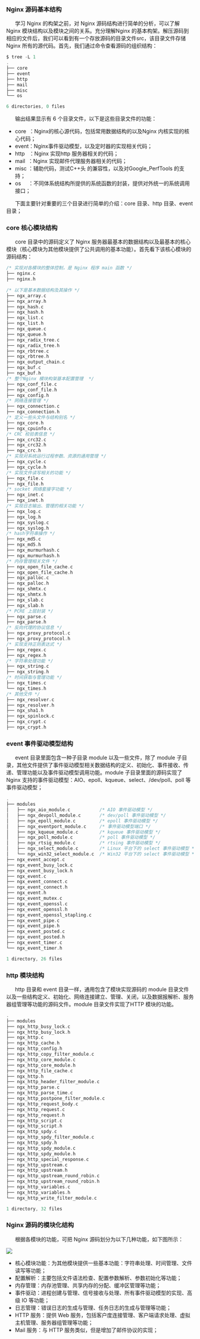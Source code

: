 ### Nginx 源码基本结构

       学习 Nginx 的构架之前，对 Nginx 源码结构进行简单的分析，可以了解 Nginx 模块结构以及模块之间的关系。充分理解Nginx 的基本构架。解压源码到相应的文件后，我们可以看到有一个存放源码的目录文件src，该目录文件存储Nginx 所有的源代码。首先，我们通过命令查看源码的组织结构：

```c
$ tree -L 1
.
├── core
├── event
├── http
├── mail
├── misc
└── os

6 directories, 0 files

```
  
       输出结果显示有 6 个目录文件，以下是这些目录文件的功能：

- core  ：Nginx的核心源代码，包括常用数据结构的以及Nginx 内核实现的核心代码；
- event：Nginx事件驱动模型，以及定时器的实现相关代码；
- http   ：Nginx 实现http 服务器相关的代码；
- mail  ：Nginx 实现邮件代理服务器相关的代码；
- misc ：辅助代码，测试C++头 的兼容性，以及对Google_PerfTools 的支持；
- os     ：不同体系统结构所提供的系统函数的封装，提供对外统一的系统调用接口；

       下面主要针对重要的三个目录进行简单的介绍：core 目录、http 目录、event 目录；

### core 核心模块结构

       core 目录中的源码定义了 Nginx 服务器最基本的数据结构以及最基本的核心模块（核心模块为其他模块提供了公共调用的基本功能）。首先看下该核心模块的源码结构：

```c
/* 实现对各模块的整体控制，是 Nginx 程序 main 函数 */
├── nginx.c
├── nginx.h
	
/* 以下是基本数据结构及其操作 */
├── ngx_array.c
├── ngx_array.h
├── ngx_hash.c
├── ngx_hash.h
├── ngx_list.c
├── ngx_list.h
├── ngx_queue.c
├── ngx_queue.h
├── ngx_radix_tree.c
├── ngx_radix_tree.h
├── ngx_rbtree.c
├── ngx_rbtree.h
├── ngx_output_chain.c
├── ngx_buf.c
├── ngx_buf.h
/* 整个Nginx 模块构架基本配置管理  */
├── ngx_conf_file.c
├── ngx_conf_file.h
├── ngx_config.h
/* 网络连接管理 */
├── ngx_connection.c
├── ngx_connection.h
/* 定义一些头文件与结构别名 */
├── ngx_core.h
├── ngx_cpuinfo.c
/* CRC 校验表信息 */
├── ngx_crc32.c
├── ngx_crc32.h
├── ngx_crc.h
/* 实现对系统运行过程参数、资源的通用管理 */
├── ngx_cycle.c
├── ngx_cycle.h
/* 实现文件读写相关的功能 */
├── ngx_file.c
├── ngx_file.h
/* socket 网络套接字功能 */
├── ngx_inet.c
├── ngx_inet.h
/* 实现日志输出、管理的相关功能 */
├── ngx_log.c
├── ngx_log.h
├── ngx_syslog.c
├── ngx_syslog.h
/* hash字符串操作 */
├── ngx_md5.c
├── ngx_md5.h
├── ngx_murmurhash.c
├── ngx_murmurhash.h
/* 内存管理相关文件 */
├── ngx_open_file_cache.c
├── ngx_open_file_cache.h
├── ngx_palloc.c
├── ngx_palloc.h
├── ngx_shmtx.c
├── ngx_shmtx.h
├── ngx_slab.c
├── ngx_slab.h
/* PCRE 上层封装 */
├── ngx_parse.c
├── ngx_parse.h
/* 反向代理的协议信息 */
├── ngx_proxy_protocol.c
├── ngx_proxy_protocol.h
/* 实现支持正则表达式 */
├── ngx_regex.c
├── ngx_regex.h
/* 字符串处理功能 */
├── ngx_string.c
├── ngx_string.h
/* 时间获取与管理功能 */
├── ngx_times.c
└── ngx_times.h
/* 其他文件 */
├── ngx_resolver.c
├── ngx_resolver.h
├── ngx_sha1.h
├── ngx_spinlock.c
├── ngx_crypt.c
├── ngx_crypt.h

```

### event 事件驱动模型结构

       event 目录里面包含一种子目录 module 以及一些文件，除了 module 子目录，其他文件提供了事件驱动模型相关数据结构的定义、初始化、事件接收、传递、管理功能以及事件驱动模型调用功能。module 子目录里面的源码实现了Nginx 支持的事件驱动模型：AIO、epoll、kqueue、select、/dev/poll、poll 等事件驱动模型； 

```c
.
├── modules
│   ├── ngx_aio_module.c           /* AIO 事件驱动模型 */
│   ├── ngx_devpoll_module.c       /* dev/poll 事件驱动模型 */
│   ├── ngx_epoll_module.c         /* epoll 事件驱动模型 */
│   ├── ngx_eventport_module.c     /* 事件驱动模型端口 */
│   ├── ngx_kqueue_module.c        /* kqueue 事件驱动模型 */
│   ├── ngx_poll_module.c          /* poll 事件驱动模型 */
│   ├── ngx_rtsig_module.c         /* rtsing 事件驱动模型 */
│   ├── ngx_select_module.c        /* Linux 平台下的 select 事件驱动模型 */
│   └── ngx_win32_select_module.c  /* Win32 平台下的 select 事件驱动模型 */
├── ngx_event_accept.c
├── ngx_event_busy_lock.c
├── ngx_event_busy_lock.h
├── ngx_event.c
├── ngx_event_connect.c
├── ngx_event_connect.h
├── ngx_event.h
├── ngx_event_mutex.c
├── ngx_event_openssl.c
├── ngx_event_openssl.h
├── ngx_event_openssl_stapling.c
├── ngx_event_pipe.c
├── ngx_event_pipe.h
├── ngx_event_posted.c
├── ngx_event_posted.h
├── ngx_event_timer.c
└── ngx_event_timer.h

1 directory, 26 files

```

### http 模块结构

       http 目录和 event 目录一样，通用包含了模块实现源码的 module 目录文件以及一些结构定义、初始化、网络连接建立、管理、关闭，以及数据报解析、服务器组管理等功能的源码文件。module 目录文件实现了HTTP 模块的功能。

```c
.
├── modules
├── ngx_http_busy_lock.c
├── ngx_http_busy_lock.h
├── ngx_http.c
├── ngx_http_cache.h
├── ngx_http_config.h
├── ngx_http_copy_filter_module.c
├── ngx_http_core_module.c
├── ngx_http_core_module.h
├── ngx_http_file_cache.c
├── ngx_http.h
├── ngx_http_header_filter_module.c
├── ngx_http_parse.c
├── ngx_http_parse_time.c
├── ngx_http_postpone_filter_module.c
├── ngx_http_request_body.c
├── ngx_http_request.c
├── ngx_http_request.h
├── ngx_http_script.c
├── ngx_http_script.h
├── ngx_http_spdy.c
├── ngx_http_spdy_filter_module.c
├── ngx_http_spdy.h
├── ngx_http_spdy_module.c
├── ngx_http_spdy_module.h
├── ngx_http_special_response.c
├── ngx_http_upstream.c
├── ngx_http_upstream.h
├── ngx_http_upstream_round_robin.c
├── ngx_http_upstream_round_robin.h
├── ngx_http_variables.c
├── ngx_http_variables.h
└── ngx_http_write_filter_module.c

1 directory, 32 files

```

### Nginx 源码的模块化结构

       根据各模块的功能，可把 Nginx 源码划分为以下几种功能，如下图所示：

![](./img/2016-09-01_57c7edd0bbe26.jpg)
  

- 核心模块功能：为其他模块提供一些基本功能：字符串处理、时间管理、文件读写等功能；
- 配置解析：主要包括文件语法检查、配置参数解析、参数初始化等功能；
- 内存管理：内存池管理、共享内存的分配、缓冲区管理等功能；
- 事件驱动：进程创建与管理、信号接收与处理、所有事件驱动模型的实现、高级 IO 等功能；
- 日志管理：错误日志的生成与管理、任务日志的生成与管理等功能；
- HTTP 服务：提供 Web 服务，包括客户度连接管理、客户端请求处理、虚拟主机管理、服务器组管理等功能；
- Mail 服务：与 HTTP 服务类似，但是增加了邮件协议的实现；